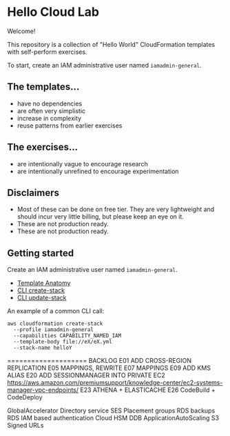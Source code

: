 # Hello Cloud Lab

Welcome! 

This repository is a collection of "Hello World" CloudFormation templates with self-perform exercises.

To start, create an IAM administrative user named `iamadmin-general`.

## The templates...
- have no dependencies
- are often very simplistic
- increase in complexity
- reuse patterns from earlier exercises

## The exercises...
- are intentionally vague to encourage research
- are intentionally unrefined to encourage experimentation

## Disclaimers
- Most of these can be done on free tier. They are very lightweight and should incur very little billing, but please keep an eye on it.
- These are not production ready.
- These are not production ready.

## Getting started

Create an IAM administrative user named `iamadmin-general`.

- [Template Anatomy](https://docs.aws.amazon.com/AWSCloudFormation/latest/UserGuide/template-anatomy.html)
- [CLI create-stack](https://docs.aws.amazon.com/cli/latest/reference/cloudformation/create-stack.html)
- [CLI update-stack](https://docs.aws.amazon.com/cli/latest/reference/cloudformation/update-stack.html)

An example of a common CLI call:
  ```
  aws cloudformation create-stack 
    --profile iamadmin-general 
    --capabilities CAPABILITY_NAMED_IAM 
    --template-body file://eX/eX.yml 
    --stack-name helloY
  ```

==================== BACKLOG
E01 ADD CROSS-REGION REPLICATION
E05 MAPPINGS, REWRITE
E07 MAPPINGS
E09 ADD KMS ALIAS
E20 ADD SESSIONMANAGER INTO PRIVATE EC2 https://aws.amazon.com/premiumsupport/knowledge-center/ec2-systems-manager-vpc-endpoints/
E23 ATHENA + ELASTICACHE
E26 CodeBuild + CodeDeploy

GlobalAccelerator
Directory service
SES
Placement groups
RDS backups
RDS IAM based authentication
Cloud HSM
DDB ApplicationAutoScaling
S3 Signed URLs
